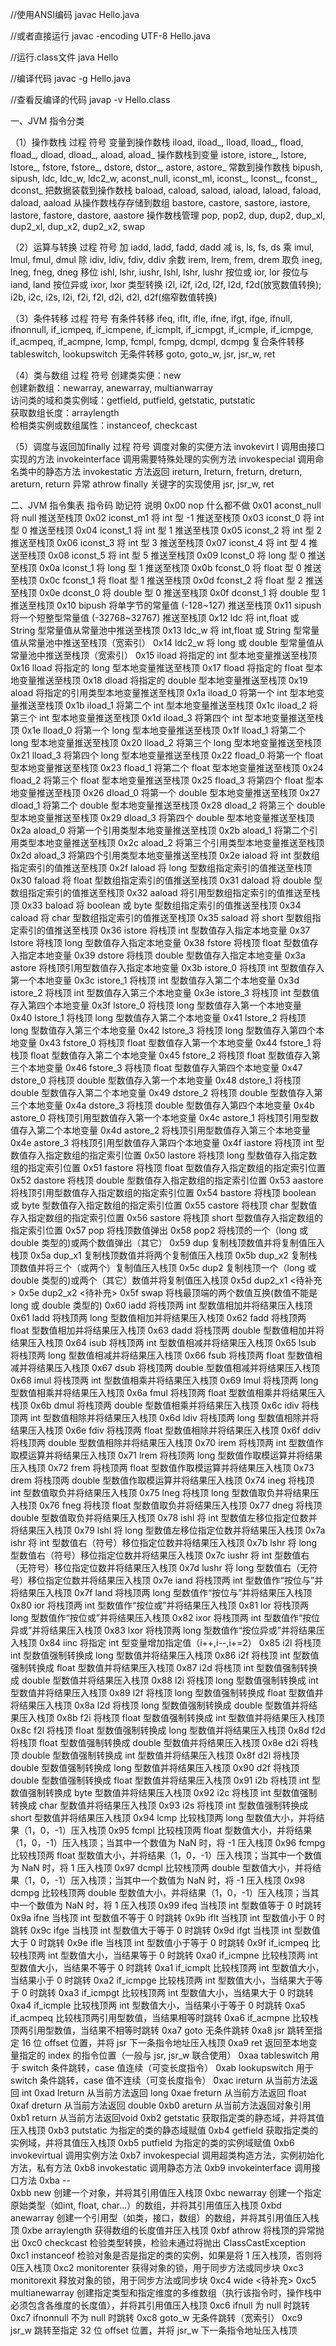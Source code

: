 //使用ANSI编码
javac Hello.java

//或者直接运行
javac -encoding UTF-8 Hello.java

//运行.class文件
java Hello

//编译代码
javac -g Hello.java

//查看反编译的代码
javap -v Hello.class


一、JVM 指令分类

（1）操作数栈
过程 	符号
变量到操作数栈 	iload, iload_, lload, lload_, fload, fload_, dload, dload_, aload, aload_
操作数栈到变量 	istore, istore_, lstore, lstore_, fstore, fstore_, dstore, dstor_, astore, astore_
常数到操作数栈 	bipush, sipush, ldc, ldc_w, ldc2_w, aconst_null, iconst_ml, iconst_, lconst_, fconst_, dconst_
把数据装载到操作数栈 	baload, caload, saload, iaload, laload, faload, daload, aaload
从操作数栈存存储到数组 	bastore, castore, sastore, iastore, lastore, fastore, dastore, aastore
操作数栈管理 	pop, pop2, dup, dup2, dup_xl, dup2_xl, dup_x2, dup2_x2, swap

（2）运算与转换
过程 	符号
加 	iadd, ladd, fadd, dadd
减 	is, ls, fs, ds
乘 	imul, lmul, fmul, dmul
除 	idiv, ldiv, fdiv, ddiv
余数 	irem, lrem, frem, drem
取负 	ineg, lneg, fneg, dneg
移位 	ishl, lshr, iushr, lshl, lshr, lushr
按位或 	ior, lor
按位与 	iand, land
按位异或 	ixor, lxor
类型转换 	i2l, i2f, i2d, l2f, l2d, f2d(放宽数值转换); i2b, i2c, i2s, l2i, f2i, f2l, d2i, d2l, d2f(缩窄数值转换)

（3）条件转移
过程 	符号
有条件转移 	ifeq, iflt, ifle, ifne, ifgt, ifge, ifnull, ifnonnull, if_icmpeq, if_icmpene, if_icmplt, if_icmpgt, if_icmple, if_icmpge, if_acmpeq, if_acmpne, lcmp, fcmpl, fcmpg, dcmpl, dcmpg
复合条件转移 	tableswitch, lookupswitch
无条件转移 	goto, goto_w, jsr, jsr_w, ret

（4）类与数组
过程 	符号
创建类实便：new 	
创建新数组：newarray, anewarray, multianwarray 	
访问类的域和类实例域：getfield, putfield, getstatic, putstatic 	
获取数组长度：arraylength 	
检相类实例或数组属性：instanceof, checkcast 	

（5）调度与返回加finally
过程 	符号
调度对象的实便方法 	invokevirt l
调用由接口实现的方法 	invokeinterface
调用需要特殊处理的实例方法 	invokespecial
调用命名类中的静态方法 	invokestatic
方法返回 	ireturn, lreturn, freturn, dreturn, areturn, return
异常 	athrow
finally 关键字的实现使用 	jsr, jsr_w, ret

二、JVM 指令集表
指令码 	助记符 	说明
0x00 	nop 	什么都不做
0x01 	aconst_null 	将 null 推送至栈顶
0x02 	iconst_m1 	将 int 型 -1 推送至栈顶
0x03 	iconst_0 	将 int 型 0 推送至栈顶
0x04 	iconst_1 	将 int 型 1 推送至栈顶
0x05 	iconst_2 	将 int 型 2 推送至栈顶
0x06 	iconst_3 	将 int 型 3 推送至栈顶
0x07 	iconst_4 	将 int 型 4 推送至栈顶
0x08 	iconst_5 	将 int 型 5 推送至栈顶
0x09 	lconst_0 	将 long 型 0 推送至栈顶
0x0a 	lconst_1 	将 long 型 1 推送至栈顶
0x0b 	fconst_0 	将 float 型 0 推送至栈顶
0x0c 	fconst_1 	将 float 型 1 推送至栈顶
0x0d 	fconst_2 	将 float 型 2 推送至栈顶
0x0e 	dconst_0 	将 double 型 0 推送至栈顶
0x0f 	dconst_1 	将 double 型 1 推送至栈顶
0x10 	bipush 	将单字节的常量值 (-128~127) 推送至栈顶
0x11 	sipush 	将一个短整型常量值 (-32768~32767) 推送至栈顶
0x12 	ldc 	将 int,float 或 String 型常量值从常量池中推送至栈顶
0x13 	ldc_w 	将 int,float 或 String 型常量值从常量池中推送至栈顶（宽索引）
0x14 	ldc2_w 	将 long 或 double 型常量值从常量池中推送至栈顶（宽索引）
0x15 	iload 	将指定的 int 型本地变量推送至栈顶
0x16 	lload 	将指定的 long 型本地变量推送至栈顶
0x17 	fload 	将指定的 float 型本地变量推送至栈顶
0x18 	dload 	将指定的 double 型本地变量推送至栈顶
0x19 	aload 	将指定的引用类型本地变量推送至栈顶
0x1a 	iload_0 	将第一个 int 型本地变量推送至栈顶
0x1b 	iload_1 	将第二个 int 型本地变量推送至栈顶
0x1c 	iload_2 	将第三个 int 型本地变量推送至栈顶
0x1d 	iload_3 	将第四个 int 型本地变量推送至栈顶
0x1e 	lload_0 	将第一个 long 型本地变量推送至栈顶
0x1f 	lload_1 	将第二个 long 型本地变量推送至栈顶
0x20 	lload_2 	将第三个 long 型本地变量推送至栈顶
0x21 	lload_3 	将第四个 long 型本地变量推送至栈顶
0x22 	fload_0 	将第一个 float 型本地变量推送至栈顶
0x23 	fload_1 	将第二个 float 型本地变量推送至栈顶
0x24 	fload_2 	将第三个 float 型本地变量推送至栈顶
0x25 	fload_3 	将第四个 float 型本地变量推送至栈顶
0x26 	dload_0 	将第一个 double 型本地变量推送至栈顶
0x27 	dload_1 	将第二个 double 型本地变量推送至栈顶
0x28 	dload_2 	将第三个 double 型本地变量推送至栈顶
0x29 	dload_3 	将第四个 double 型本地变量推送至栈顶
0x2a 	aload_0 	将第一个引用类型本地变量推送至栈顶
0x2b 	aload_1 	将第二个引用类型本地变量推送至栈顶
0x2c 	aload_2 	将第三个引用类型本地变量推送至栈顶
0x2d 	aload_3 	将第四个引用类型本地变量推送至栈顶
0x2e 	iaload 	将 int 型数组指定索引的值推送至栈顶
0x2f 	laload 	将 long 型数组指定索引的值推送至栈顶
0x30 	faload 	将 float 型数组指定索引的值推送至栈顶
0x31 	daload 	将 double 型数组指定索引的值推送至栈顶
0x32 	aaload 	将引用型数组指定索引的值推送至栈顶
0x33 	baload 	将 boolean 或 byte 型数组指定索引的值推送至栈顶
0x34 	caload 	将 char 型数组指定索引的值推送至栈顶
0x35 	saload 	将 short 型数组指定索引的值推送至栈顶
0x36 	istore 	将栈顶 int 型数值存入指定本地变量
0x37 	lstore 	将栈顶 long 型数值存入指定本地变量
0x38 	fstore 	将栈顶 float 型数值存入指定本地变量
0x39 	dstore 	将栈顶 double 型数值存入指定本地变量
0x3a 	astore 	将栈顶引用型数值存入指定本地变量
0x3b 	istore_0 	将栈顶 int 型数值存入第一个本地变量
0x3c 	istore_1 	将栈顶 int 型数值存入第二个本地变量
0x3d 	istore_2 	将栈顶 int 型数值存入第三个本地变量
0x3e 	istore_3 	将栈顶 int 型数值存入第四个本地变量
0x3f 	lstore_0 	将栈顶 long 型数值存入第一个本地变量
0x40 	lstore_1 	将栈顶 long 型数值存入第二个本地变量
0x41 	lstore_2 	将栈顶 long 型数值存入第三个本地变量
0x42 	lstore_3 	将栈顶 long 型数值存入第四个本地变量
0x43 	fstore_0 	将栈顶 float 型数值存入第一个本地变量
0x44 	fstore_1 	将栈顶 float 型数值存入第二个本地变量
0x45 	fstore_2 	将栈顶 float 型数值存入第三个本地变量
0x46 	fstore_3 	将栈顶 float 型数值存入第四个本地变量
0x47 	dstore_0 	将栈顶 double 型数值存入第一个本地变量
0x48 	dstore_1 	将栈顶 double 型数值存入第二个本地变量
0x49 	dstore_2 	将栈顶 double 型数值存入第三个本地变量
0x4a 	dstore_3 	将栈顶 double 型数值存入第四个本地变量
0x4b 	astore_0 	将栈顶引用型数值存入第一个本地变量
0x4c 	astore_1 	将栈顶引用型数值存入第二个本地变量
0x4d 	astore_2 	将栈顶引用型数值存入第三个本地变量
0x4e 	astore_3 	将栈顶引用型数值存入第四个本地变量
0x4f 	iastore 	将栈顶 int 型数值存入指定数组的指定索引位置
0x50 	lastore 	将栈顶 long 型数值存入指定数组的指定索引位置
0x51 	fastore 	将栈顶 float 型数值存入指定数组的指定索引位置
0x52 	dastore 	将栈顶 double 型数值存入指定数组的指定索引位置
0x53 	aastore 	将栈顶引用型数值存入指定数组的指定索引位置
0x54 	bastore 	将栈顶 boolean 或 byte 型数值存入指定数组的指定索引位置
0x55 	castore 	将栈顶 char 型数值存入指定数组的指定索引位置
0x56 	sastore 	将栈顶 short 型数值存入指定数组的指定索引位置
0x57 	pop 	将栈顶数值弹出
0x58 	pop2 	将栈顶的一个（long 或 double 类型的)或两个数值弹出（其它）
0x59 	dup 	复制栈顶数值并将复制值压入栈顶
0x5a 	dup_x1 	复制栈顶数值并将两个复制值压入栈顶
0x5b 	dup_x2 	复制栈顶数值并将三个（或两个）复制值压入栈顶
0x5c 	dup2 	复制栈顶一个（long 或 double 类型的)或两个（其它）数值并将复制值压入栈顶
0x5d 	dup2_x1 	<待补充>
0x5e 	dup2_x2 	<待补充>
0x5f 	swap 	将栈最顶端的两个数值互换(数值不能是 long 或 double 类型的)
0x60 	iadd 	将栈顶两 int 型数值相加并将结果压入栈顶
0x61 	ladd 	将栈顶两 long 型数值相加并将结果压入栈顶
0x62 	fadd 	将栈顶两 float 型数值相加并将结果压入栈顶
0x63 	dadd 	将栈顶两 double 型数值相加并将结果压入栈顶
0x64 	isub 	将栈顶两 int 型数值相减并将结果压入栈顶
0x65 	lsub 	将栈顶两 long 型数值相减并将结果压入栈顶
0x66 	fsub 	将栈顶两 float 型数值相减并将结果压入栈顶
0x67 	dsub 	将栈顶两 double 型数值相减并将结果压入栈顶
0x68 	imul 	将栈顶两 int 型数值相乘并将结果压入栈顶
0x69 	lmul 	将栈顶两 long 型数值相乘并将结果压入栈顶
0x6a 	fmul 	将栈顶两 float 型数值相乘并将结果压入栈顶
0x6b 	dmul 	将栈顶两 double 型数值相乘并将结果压入栈顶
0x6c 	idiv 	将栈顶两 int 型数值相除并将结果压入栈顶
0x6d 	ldiv 	将栈顶两 long 型数值相除并将结果压入栈顶
0x6e 	fdiv 	将栈顶两 float 型数值相除并将结果压入栈顶
0x6f 	ddiv 	将栈顶两 double 型数值相除并将结果压入栈顶
0x70 	irem 	将栈顶两 int 型数值作取模运算并将结果压入栈顶
0x71 	lrem 	将栈顶两 long 型数值作取模运算并将结果压入栈顶
0x72 	frem 	将栈顶两 float 型数值作取模运算并将结果压入栈顶
0x73 	drem 	将栈顶两 double 型数值作取模运算并将结果压入栈顶
0x74 	ineg 	将栈顶 int 型数值取负并将结果压入栈顶
0x75 	lneg 	将栈顶 long 型数值取负并将结果压入栈顶
0x76 	fneg 	将栈顶 float 型数值取负并将结果压入栈顶
0x77 	dneg 	将栈顶 double 型数值取负并将结果压入栈顶
0x78 	ishl 	将 int 型数值左移位指定位数并将结果压入栈顶
0x79 	lshl 	将 long 型数值左移位指定位数并将结果压入栈顶
0x7a 	ishr 	将 int 型数值右（符号）移位指定位数并将结果压入栈顶
0x7b 	lshr 	将 long 型数值右（符号）移位指定位数并将结果压入栈顶
0x7c 	iushr 	将 int 型数值右（无符号）移位指定位数并将结果压入栈顶
0x7d 	lushr 	将 long 型数值右（无符号）移位指定位数并将结果压入栈顶
0x7e 	iand 	将栈顶两 int 型数值作“按位与”并将结果压入栈顶
0x7f 	land 	将栈顶两 long 型数值作“按位与”并将结果压入栈顶
0x80 	ior 	将栈顶两 int 型数值作“按位或”并将结果压入栈顶
0x81 	lor 	将栈顶两 long 型数值作“按位或”并将结果压入栈顶
0x82 	ixor 	将栈顶两 int 型数值作“按位异或”并将结果压入栈顶
0x83 	lxor 	将栈顶两 long 型数值作“按位异或”并将结果压入栈顶
0x84 	iinc 	将指定 int 型变量增加指定值（i++,i--,i+=2）
0x85 	i2l 	将栈顶 int 型数值强制转换成 long 型数值并将结果压入栈顶
0x86 	i2f 	将栈顶 int 型数值强制转换成 float 型数值并将结果压入栈顶
0x87 	i2d 	将栈顶 int 型数值强制转换成 double 型数值并将结果压入栈顶
0x88 	l2i 	将栈顶 long 型数值强制转换成 int 型数值并将结果压入栈顶
0x89 	l2f 	将栈顶 long 型数值强制转换成 float 型数值并将结果压入栈顶
0x8a 	l2d 	将栈顶 long 型数值强制转换成 double 型数值并将结果压入栈顶
0x8b 	f2i 	将栈顶 float 型数值强制转换成 int 型数值并将结果压入栈顶
0x8c 	f2l 	将栈顶 float 型数值强制转换成 long 型数值并将结果压入栈顶
0x8d 	f2d 	将栈顶 float 型数值强制转换成 double 型数值并将结果压入栈顶
0x8e 	d2i 	将栈顶 double 型数值强制转换成 int 型数值并将结果压入栈顶
0x8f 	d2l 	将栈顶 double 型数值强制转换成 long 型数值并将结果压入栈顶
0x90 	d2f 	将栈顶 double 型数值强制转换成 float 型数值并将结果压入栈顶
0x91 	i2b 	将栈顶 int 型数值强制转换成 byte 型数值并将结果压入栈顶
0x92 	i2c 	将栈顶 int 型数值强制转换成 char 型数值并将结果压入栈顶
0x93 	i2s 	将栈顶 int 型数值强制转换成 short 型数值并将结果压入栈顶
0x94 	lcmp 	比较栈顶两 long 型数值大小，并将结果（1，0，-1）压入栈顶
0x95 	fcmpl 	比较栈顶两 float 型数值大小，并将结果（1，0，-1）压入栈顶；当其中一个数值为 NaN 时，将 -1 压入栈顶
0x96 	fcmpg 	比较栈顶两 float 型数值大小，并将结果（1，0，-1）压入栈顶；当其中一个数值为 NaN 时，将 1 压入栈顶
0x97 	dcmpl 	比较栈顶两 double 型数值大小，并将结果（1，0，-1）压入栈顶；当其中一个数值为 NaN 时，将 -1 压入栈顶
0x98 	dcmpg 	比较栈顶两 double 型数值大小，并将结果（1，0，-1）压入栈顶；当其中一个数值为 NaN 时，将 1 压入栈顶
0x99 	ifeq 	当栈顶 int 型数值等于 0 时跳转
0x9a 	ifne 	当栈顶 int 型数值不等于 0 时跳转
0x9b 	iflt 	当栈顶 int 型数值小于 0 时跳转
0x9c 	ifge 	当栈顶 int 型数值大于等于 0 时跳转
0x9d 	ifgt 	当栈顶 int 型数值大于 0 时跳转
0x9e 	ifle 	当栈顶 int 型数值小于等于 0 时跳转
0x9f 	if_icmpeq 	比较栈顶两 int 型数值大小，当结果等于 0 时跳转
0xa0 	if_icmpne 	比较栈顶两 int 型数值大小，当结果不等于 0 时跳转
0xa1 	if_icmplt 	比较栈顶两 int 型数值大小，当结果小于 0 时跳转
0xa2 	if_icmpge 	比较栈顶两 int 型数值大小，当结果大于等于 0 时跳转
0xa3 	if_icmpgt 	比较栈顶两 int 型数值大小，当结果大于 0 时跳转
0xa4 	if_icmple 	比较栈顶两 int 型数值大小，当结果小于等于 0 时跳转
0xa5 	if_acmpeq 	比较栈顶两引用型数值，当结果相等时跳转
0xa6 	if_acmpne 	比较栈顶两引用型数值，当结果不相等时跳转
0xa7 	goto 	无条件跳转
0xa8 	jsr 	跳转至指定 16 位 offset 位置，并将 jsr 下一条指令地址压入栈顶
0xa9 	ret 	返回至本地变量指定的 index 的指令位置（一般与 jsr, jsr_w 联合使用）
0xaa 	tableswitch 	用于 switch 条件跳转，case 值连续（可变长度指令）
0xab 	lookupswitch 	用于 switch 条件跳转，case 值不连续（可变长度指令）
0xac 	ireturn 	从当前方法返回 int
0xad 	lreturn 	从当前方法返回 long
0xae 	freturn 	从当前方法返回 float
0xaf 	dreturn 	从当前方法返回 double
0xb0 	areturn 	从当前方法返回对象引用
0xb1 	return 	从当前方法返回void
0xb2 	getstatic 	获取指定类的静态域，并将其值压入栈顶
0xb3 	putstatic 	为指定的类的静态域赋值
0xb4 	getfield 	获取指定类的实例域，并将其值压入栈顶
0xb5 	putfield 	为指定的类的实例域赋值
0xb6 	invokevirtual 	调用实例方法
0xb7 	invokespecial 	调用超类构造方法，实例初始化方法，私有方法
0xb8 	invokestatic 	调用静态方法
0xb9 	invokeinterface 	调用接口方法
0xba 	-- 	
0xbb 	new 	创建一个对象，并将其引用值压入栈顶
0xbc 	newarray 	创建一个指定原始类型（如int, float, char…）的数组，并将其引用值压入栈顶
0xbd 	anewarray 	创建一个引用型（如类，接口，数组）的数组，并将其引用值压入栈顶
0xbe 	arraylength 	获得数组的长度值并压入栈顶
0xbf 	athrow 	将栈顶的异常抛出
0xc0 	checkcast 	检验类型转换，检验未通过将抛出 ClassCastException
0xc1 	instanceof 	检验对象是否是指定的类的实例，如果是将 1 压入栈顶，否则将0压入栈顶
0xc2 	monitorenter 	获得对象的锁，用于同步方法或同步块
0xc3 	monitorexit 	释放对象的锁，用于同步方法或同步块
0xc4 	wide 	<待补充>
0xc5 	multianewarray 	创建指定类型和指定维度的多维数组（执行该指令时，操作栈中必须包含各维度的长度值），并将其引用值压入栈顶
0xc6 	ifnull 	为 null 时跳转
0xc7 	ifnonnull 	不为 null 时跳转
0xc8 	goto_w 	无条件跳转（宽索引）
0xc9 	jsr_w 	跳转至指定 32 位 offset 位置，并将 jsr_w 下一条指令地址压入栈顶
